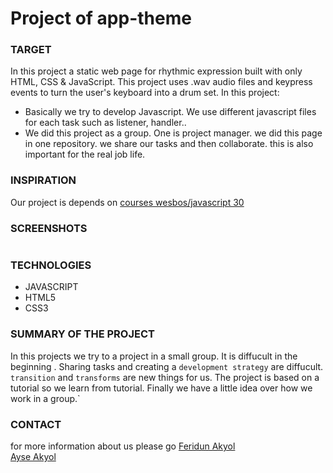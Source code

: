# Project of app-theme
### TARGET
In this project a static web page for rhythmic expression built with only HTML, CSS & JavaScript. This project uses .wav audio files and keypress events to turn the user's keyboard into a drum set.
In this project:
* Basically we try to develop Javascript. We use different javascript files for each task such as listener, handler..
* We did this project as a group. One is project manager. we did this page in one repository. we share our tasks and then collaborate. this is also important for the real job life.   
### INSPIRATION
Our project is depends on [courses wesbos/javascript 30](https://courses.wesbos.com/account/access/5e6d32baabb2b01ab6abee86/view/194130650) 
### SCREENSHOTS
![]()

### TECHNOLOGIES
- JAVASCRIPT
- HTML5
- CSS3

### SUMMARY OF THE PROJECT
In this projects we try to a project in a small group. It is diffucult in the beginning . Sharing tasks and creating a `development strategy` are diffucult. `transition` and `transforms` are new things for us. The project is based on a tutorial so we learn from tutorial. Finally we have a little idea over how we work in a group.`   


### CONTACT
for more information about us please go [Feridun Akyol](https://feridunakyol.github.io)   
[Ayse Akyol](https://ayseakyol.github.io/)

